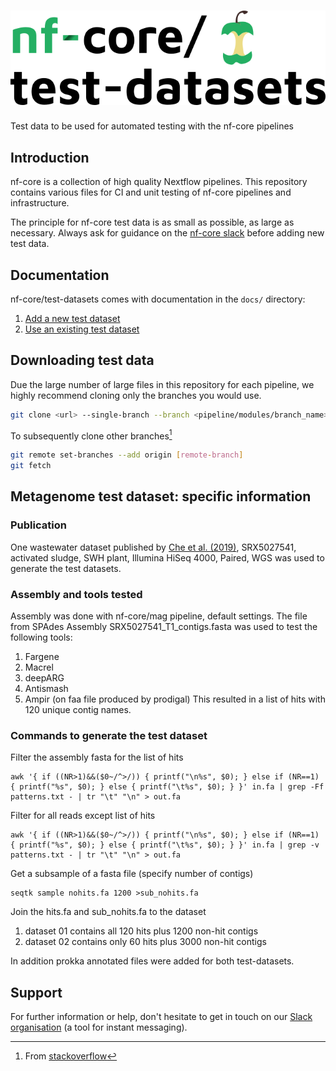# ![nfcore/test-datasets](docs/images/test-datasets_logo.png)
Test data to be used for automated testing with the nf-core pipelines

## Introduction

nf-core is a collection of high quality Nextflow pipelines. This repository contains various files for CI and unit testing of nf-core pipelines and infrastructure.

The principle for nf-core test data is as small as possible, as large as necessary. Always ask for guidance on the [nf-core slack](https://nf-co.re/join) before adding new test data.

## Documentation

nf-core/test-datasets comes with documentation in the `docs/` directory:

01. [Add a new  test dataset](https://github.com/nf-core/test-datasets/blob/master/docs/ADD_NEW_DATA.md)
02. [Use an existing test dataset](https://github.com/nf-core/test-datasets/blob/master/docs/USE_EXISTING_DATA.md)

## Downloading test data

Due the large number of large files in this repository for each pipeline, we highly recommend cloning only the branches you would use.

```bash
git clone <url> --single-branch --branch <pipeline/modules/branch_name>
```

To subsequently clone other branches[^1]

```bash
git remote set-branches --add origin [remote-branch]
git fetch
```

## Metagenome test dataset: specific information
### Publication
One wastewater dataset published by [Che et al. (2019)](https://doi.org/10.1186/s40168-019-0663-0), SRX5027541, activated sludge, SWH plant,
Illumina HiSeq 4000, Paired, WGS was used to generate the test datasets.

### Assembly and tools tested

Assembly was done with nf-core/mag pipeline, default settings. The file from SPAdes Assembly SRX5027541_T1_contigs.fasta was used to test the following tools:
01. Fargene
02. Macrel
03. deepARG
04. Antismash
05. Ampir (on faa file produced by prodigal)
This resulted in a list of hits with 120 unique contig names.

### Commands to generate the test dataset
Filter the assembly fasta for the list of hits
```
awk '{ if ((NR>1)&&($0~/^>/)) { printf("\n%s", $0); } else if (NR==1) { printf("%s", $0); } else { printf("\t%s", $0); } }' in.fa | grep -Ff patterns.txt - | tr "\t" "\n" > out.fa
```

Filter for all reads except list of hits
```
awk '{ if ((NR>1)&&($0~/^>/)) { printf("\n%s", $0); } else if (NR==1) { printf("%s", $0); } else { printf("\t%s", $0); } }' in.fa | grep -v patterns.txt - | tr "\t" "\n" > out.fa
```
Get a subsample of a fasta file (specify number of contigs)
```
seqtk sample nohits.fa 1200 >sub_nohits.fa
````
Join the hits.fa and sub_nohits.fa to the dataset
01. dataset 01 contains all 120 hits plus 1200 non-hit contigs
02. dataset 02 contains only 60 hits plus 3000 non-hit contigs

In addition prokka annotated files were added for both test-datasets.

## Support

For further information or help, don't hesitate to get in touch on our [Slack organisation](https://nf-co.re/join/slack) (a tool for instant messaging).

[^1]: From [stackoverflow](https://stackoverflow.com/a/60846265/11502856)
